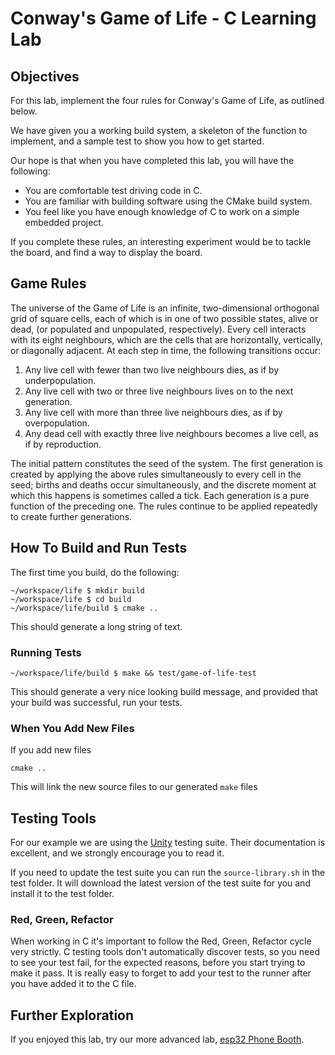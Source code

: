 # Conway's Game of Life - C Learning Lab

## Objectives

For this lab, implement the four rules for Conway's Game of Life, as outlined below.

We have given you a working build system, a skeleton of the function to implement, and a sample test to show you how to get started.

Our hope is that when you have completed this lab, you will have the following:

* You are comfortable test driving code in C.
* You are familiar with building software using the CMake build system.
* You feel like you have enough knowledge of C to work on a simple embedded project.

If you complete these rules, an interesting experiment would be to tackle the board, and find a way to display the board.

## Game Rules
The universe of the Game of Life is an infinite, two-dimensional orthogonal grid of square cells, each of which is in one of two possible states, alive or dead, (or populated and unpopulated, respectively). Every cell interacts with its eight neighbours, which are the cells that are horizontally, vertically, or diagonally adjacent. At each step in time, the following transitions occur:

1. Any live cell with fewer than two live neighbours dies, as if by underpopulation.
2. Any live cell with two or three live neighbours lives on to the next generation.
3. Any live cell with more than three live neighbours dies, as if by overpopulation.
4. Any dead cell with exactly three live neighbours becomes a live cell, as if by reproduction.

The initial pattern constitutes the seed of the system. The first generation is created by applying the above rules simultaneously to every cell in the seed; births and deaths occur simultaneously, and the discrete moment at which this happens is sometimes called a tick. Each generation is a pure function of the preceding one. The rules continue to be applied repeatedly to create further generations.

## How To Build and Run Tests

The first time you build, do the following:

    ~/workspace/life $ mkdir build
    ~/workspace/life $ cd build
    ~/workspace/life/build $ cmake ..

This should generate a long string of text.

### Running Tests

    ~/workspace/life/build $ make && test/game-of-life-test

This should generate a very nice looking build message, and provided that your build was successful, run your tests.

### When You Add New Files

If you add new files

    cmake ..

This will link the new source files to our generated `make` files

## Testing Tools

For our example we are using the [Unity](https://github.com/ThrowTheSwitch/Unity) testing suite.  Their documentation is excellent, and we strongly encourage you to read it.

If you need to update the test suite you can run the `source-library.sh` in the test folder.  It will download the latest version of the test suite for you and install it to the test folder.

### Red, Green, Refactor

When working in C it's important to follow the Red, Green, Refactor cycle very strictly.  C testing tools don't automatically discover tests, so you need to see your test fail, for the expected reasons, before you start trying to make it pass.  It is really easy to forget to add your test to the runner after you have added it to the C file.

## Further Exploration

If you enjoyed this lab, try our more advanced lab, [esp32 Phone Booth](https://github.com/PillarTechnology/phonebooth-esp-idf).
